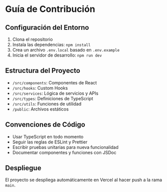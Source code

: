 # Guía de Contribución

## Configuración del Entorno

1. Clona el repositorio
2. Instala las dependencias: `npm install`
3. Crea un archivo `.env.local` basado en `.env.example`
4. Inicia el servidor de desarrollo: `npm run dev`

## Estructura del Proyecto

- `/src/components`: Componentes de React
- `/src/hooks`: Custom Hooks
- `/src/services`: Lógica de servicios y APIs
- `/src/types`: Definiciones de TypeScript
- `/src/utils`: Funciones de utilidad
- `/public`: Archivos estáticos

## Convenciones de Código

- Usar TypeScript en todo momento
- Seguir las reglas de ESLint y Prettier
- Escribir pruebas unitarias para nueva funcionalidad
- Documentar componentes y funciones con JSDoc

## Despliegue

El proyecto se despliega automáticamente en Vercel al hacer push a la rama `main`.